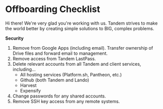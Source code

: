 # Offboarding Checklist

Hi there! We're very glad you're working with us. Tandem strives to make the world better by creating simple solutions to BIG, complex problems.

**Security**

1. Remove from Google Apps (including email). Transfer ownership of Drive files and forward email to management.
2. Remove access from Tandem LastPass.
3. Delete relevant accounts from all Tandem and client services, including...
    * All hosting services (Platform.sh, Pantheon, etc.)
    * Github (both Tandem and Lando)
    * Harvest
    * Expensify
4. Change passwords for any shared accounts.
5. Remove SSH key access from any remote systems.
